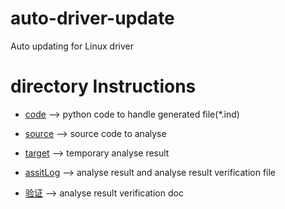 # auto-driver-update
Auto updating for Linux driver

# directory Instructions

* [code](https://github.com/xyongcn/auto-driver-update/tree/master/code)   --> python code to handle generated file(*.ind)

* [source](https://github.com/xyongcn/auto-driver-update/tree/master/source) --> source code to analyse

* [target](https://github.com/xyongcn/auto-driver-update/tree/master/target) --> temporary analyse result

* [assitLog](https://github.com/xyongcn/auto-driver-update/tree/master/target) --> analyse result and analyse result verification file

* [验证](https://github.com/xyongcn/auto-driver-update/tree/master/验证) --> analyse result verification doc
